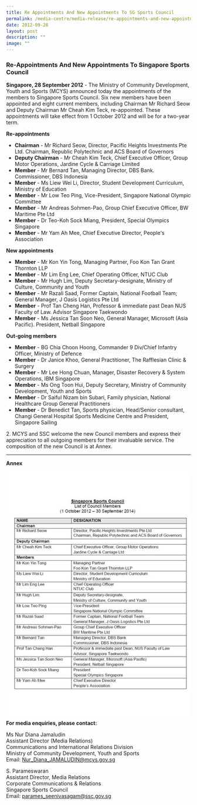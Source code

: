 ```yaml
---
title: Re Appointments And New Appointments To SG Sports Council
permalink: /media-centre/media-release/re-appointments-and-new-appointments-to-singapore-sports-council/
date: 2012-09-28
layout: post
description: ""
image: ""
---
```


### **Re-Appointments And New Appointments To Singapore Sports Council**

**Singapore, 28 September 2012** - The Ministry of Community Development, Youth and Sports (MCYS) announced today the appointments of the members to Singapore Sports Council. Six new members have been appointed and eight current members, including Chairman Mr Richard Seow and Deputy Chairman Mr Cheah Kim Teck, re-appointed. These appointments will take effect from 1 October 2012 and will be for a two-year term.

**Re-appointments**
* **Chairman** - Mr Richard Seow, Director, Pacific Heights Investments Pte Ltd. Chairman, Republic Polytechnic and ACS Board of Governors
* **Deputy Chairman** - Mr Cheah Kim Teck, Chief Executive Officer, Group Motor Operations, Jardine Cycle & Carriage Limited
* **Member** - Mr Bernard Tan, Managing Director, DBS Bank. Commissioner, DBS Indonesia
* **Member** - Ms Liew Wei Li, Director, Student Development Curriculum, Ministry of Education
* **Member** - Mr Low Teo Ping, Vice-President, Singapore National Olympic Committee
* **Member** - Mr Andreas Sohmen-Pao, Group Chief Executive Officer, BW Maritime Pte Ltd
* **Member** - Dr Teo-Koh Sock Miang, President, Special Olympics Singapore
* **Member** - Mr Yam Ah Mee, Chief Executive Director, People's Association

**New appointments**
* **Member** - Mr Kon Yin Tong, Managing Partner, Foo Kon Tan Grant Thornton LLP
* **Member** - Mr Lim Eng Lee, Chief Operating Officer, NTUC Club
* **Member** - Mr Hugh Lim, Deputy Secretary-designate, Ministry of Culture, Community and Youth
* **Member** - Mr Razali Saad, Former Captain, National Football Team; General Manager, J Oasis Logistics Pte Ltd
* **Member** - Prof Tan Cheng Han, Professor & immediate past Dean NUS Faculty of Law. Advisor Singapore Taekwondo
* **Member** - Ms Jessica Tan Soon Neo, General Manager, Microsoft (Asia Pacific). President, Netball Singapore

**Out-going members**
* **Member** - BG Chia Choon Hoong, Commander 9 Div/Chief Infantry Officer, Ministry of Defence
* **Member** - Dr Janice Khoo, General Practitioner, The Rafflesian Clinic & Surgery
* **Member** - Mr Lee Hong Chuan, Manager, Disaster Recovery & System Operations, IBM Singapore
* **Member** - Ms Ong Toon Hui, Deputy Secretary, Ministry of Community Development, Youth and Sports
* **Member** - Dr Saiful Nizam bin Subari, Family physician, National Healthcare Group General Practitioners
* **Member** - Dr Benedict Tan, Sports physician, Head/Senior consultant, Changi General Hospital Sports Medicine Centre and President, Singapore Sailing

2\. MCYS and SSC welcome the new Council members and express their appreciation to all outgoing members for their invaluable service. The composition of the new Council is at Annex.

---

**Annex**

![](/images/Media%20Centre/Media%20Release/2012/Sep/REAPPOINTMENTSANDNEWAPPOINTMENTSTOSINGAPORESPORTSCOUNCILMainPar0044Imagegif.gif)
**For media enquiries, please contact:**

Ms Nur Diana Jamaludin
<br>Assistant Director (Media Relations)
<br>Communications and International Relations Division
<br>Ministry of Community Development, Youth and Sports
<br>Email: [Nur_Diana_JAMALUDIN@mcys.gov.sg](mailto:Nur_Diana_JAMALUDIN@mcys.gov.sg)
		
S. Parameswaran
<br>Assistant Director, Media Relations
<br>Corporate Communications & Relations
<br>Singapore Sports Council
<br>Email: [parames_seenivasagam@ssc.gov.sg](mailto:parames_seenivasagam@ssc.gov.sg)